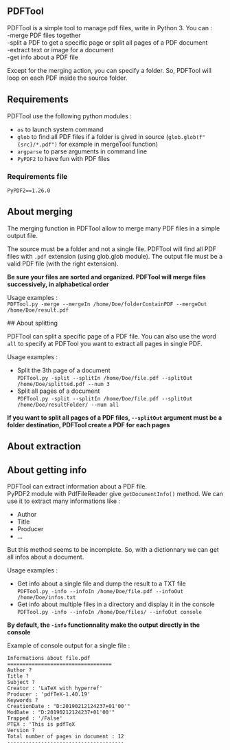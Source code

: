 ## PDFTool


PDFTool is a simple tool to manage pdf files, write in Python 3. You can :   
-merge PDF files together  
-split a PDF to get a specific page or split all pages of a PDF document  
-extract text or image for a document  
-get info about a PDF file

Except for the merging action, you can specify a folder. So, PDFTool will loop on each PDF inside the source folder.

## Requirements


PDFTool use the following python modules :
- `os` to launch system command
- `glob` to find all PDF files if a folder is gived in source (`glob.glob(f"{src}/*.pdf")` for example in mergeTool function)
- `argparse` to parse arguments in command line
- `PyPDF2` to have fun with PDF files

### Requirements file
```
PyPDF2==1.26.0
```

## About merging

The merging function in PDFTool allow to merge many PDF files in a simple output file.

The source must be a folder and not a single file. PDFTool will find all PDF files with `.pdf` extension (using glob.glob module).
The output file must be a valid PDF file (with the right extension).

**Be sure your files are sorted and organized. PDFTool will merge files successively, in alphabetical order**

Usage examples :  
`PDFTool.py -merge --mergeIn /home/Doe/folderContainPDF --mergeOut /home/Doe/result.pdf`  


## About splitting  

PDFTool can split a specific page of a PDF file. You can also use the word `all` to specify at PDFTool you want to extract all pages in single PDF.

Usage examples :   
- Split the 3th page of a document  
`PDFTool.py -split --splitIn /home/Doe/file.pdf --splitOut /home/Doe/splitted.pdf --num 3`
- Split all pages of a document  
`PDFTool.py -split --splitIn /home/Doe/file.pdf --splitOut /home/Doe/resultFolder/ --num all`

**If you want to split all pages of a PDF files, `--splitOut` argument must be a folder destination, PDFTool create a PDF for each pages**


## About extraction

## About getting info

PDFTool can extract information about a PDF file.  
PyPDF2 module with PdfFileReader give `getDocumentInfo()` method. We can use it to extract many informations like :  
- Author
- Title
- Producer
- ...

But this method seems to be incomplete. So, with a dictionnary we can get all infos about a document.

Usage examples :
- Get info about a single file and dump the result to a TXT file  
`PDFTool.py -info --infoIn /home/Doe/file.pdf --infoOut /home/Doe/infos.txt`  
- Get info about multiple files in a directory and display it in the console  
`PDFTool.py -info --infoIn /home/Doe/files/ --infoOut console`

**By default, the `-info` functionnality make the output directly in the console**


Example of console output for a single file :
```
Informations about file.pdf
==================================
Author ?
Title ?
Subject ?
Creator : 'LaTeX with hyperref'
Producer : 'pdfTeX-1.40.19'
Keywords ?
CreationDate : "D:20190212124237+01'00'"
ModDate : "D:20190212124237+01'00'"
Trapped : '/False'
PTEX : 'This is pdfTeX
Version ?
Total number of pages in document : 12
--------------------------------------
```
